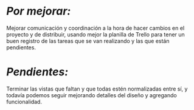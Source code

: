 *Por mejorar:*
======

Mejorar comunicación y coordinación a la hora de hacer cambios en el proyecto y de distribuir, usando mejor la planilla de Trello para tener un buen registro de las tareas que se van realizando y las que están pendientes.

*Pendientes:*
======

Terminar las vistas que faltan y que todas estén normalizadas entre sí, y todavía podemos seguir mejorando detalles del diseño y agregando funcionalidad.